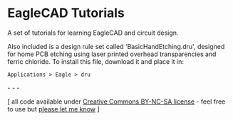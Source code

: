 EagleCAD Tutorials
==================

A set of tutorials for learning EagleCAD and circuit design.

Also included is a design rule set called 'BasicHandEtching.dru', designed for home PCB etching using laser printed overhead transparencies and ferric chloride. To install this file, download it and place it in:

    Applications > Eagle > dru

\- \- \-

\[ all code available under [Creative Commons BY-NC-SA license](http://creativecommons.org/licenses/by-nc-sa/3.0/) - feel free to use but [please let me know](http://www.jeffreythompson.org) \]
